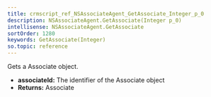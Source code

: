 ```yaml
---
title: crmscript_ref_NSAssociateAgent_GetAssociate_Integer_p_0
description: NSAssociateAgent.GetAssociate(Integer p_0)
intellisense: NSAssociateAgent.GetAssociate
sortOrder: 1280
keywords: GetAssociate(Integer)
so.topic: reference
---
```



Gets a Associate object.



* **associateId:** The identifier of the Associate object
* **Returns:** Associate


